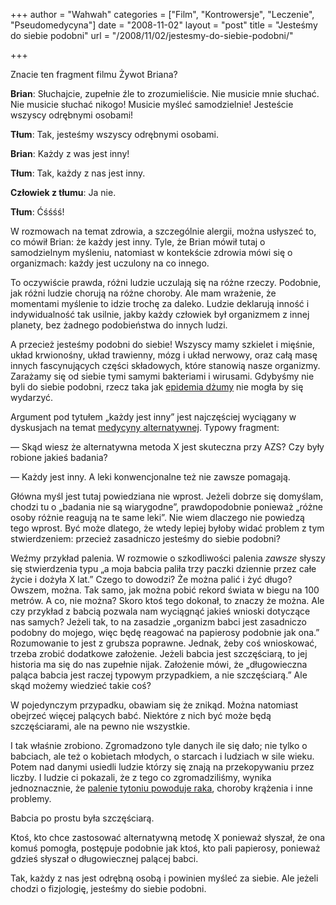 +++
author = "Wahwah"
categories = ["Film", "Kontrowersje", "Leczenie", "Pseudomedycyna"]
date = "2008-11-02"
layout = "post"
title = "Jesteśmy do siebie podobni"
url = "/2008/11/02/jestesmy-do-siebie-podobni/"

+++

Znacie ten fragment filmu Żywot Briana?



**Brian**: Słuchajcie, zupełnie źle to zrozumieliście. Nie musicie mnie słuchać. Nie musicie słuchać nikogo! Musicie myśleć samodzielnie! Jesteście wszyscy odrębnymi osobami!
  
**Tłum**: Tak, jesteśmy wszyscy odrębnymi osobami.
  
**Brian**: Każdy z was jest inny!
  
**Tłum**: Tak, każdy z nas jest inny.
  
**Człowiek z tłumu**: Ja nie.
  
**Tłum**: Ćśśśś!

W rozmowach na temat zdrowia, a szczególnie alergii, można usłyszeć to, co mówił Brian: że każdy jest inny. Tyle, że Brian mówił tutaj o samodzielnym myśleniu, natomiast w kontekście zdrowia mówi się o organizmach: każdy jest uczulony na co innego.

<!--more-->

To oczywiście prawda, różni ludzie uczulają się na różne rzeczy. Podobnie, jak różni ludzie chorują na różne choroby. Ale mam wrażenie, że momentami myślenie to idzie trochę za daleko. Ludzie deklarują inność i indywidualność tak usilnie, jakby każdy człowiek był organizmem z innej planety, bez żadnego podobieństwa do innych ludzi.

A przecież jesteśmy podobni do siebie! Wszyscy mamy szkielet i mięśnie, układ krwionośny, układ trawienny, mózg i układ nerwowy, oraz całą masę innych fascynujących części składowych, które stanowią nasze organizmy. Zarażamy się od siebie tymi samymi bakteriami i wirusami. Gdybyśmy nie byli do siebie podobni, rzecz taka jak [epidemia dżumy][1] nie mogła by się wydarzyć.

Argument pod tytułem „każdy jest inny” jest najczęściej wyciągany w dyskusjach na temat [medycyny alternatywnej][2]. Typowy fragment:

— Skąd wiesz że alternatywna metoda X jest skuteczna przy AZS? Czy były robione jakieś badania?
  
— Każdy jest inny. A leki konwencjonalne też nie zawsze pomagają.

Główna myśl jest tutaj powiedziana nie wprost. Jeżeli dobrze się domyślam, chodzi tu o „badania nie są wiarygodne”, prawdopodobnie ponieważ „różne osoby różnie reagują na te same leki”. Nie wiem dlaczego nie powiedzą tego wprost. Być może dlatego, że wtedy lepiej byłoby widać problem z tym stwierdzeniem: przecież zasadniczo jesteśmy do siebie podobni?

Weźmy przykład palenia. W rozmowie o szkodliwości palenia _zawsze_ słyszy się stwierdzenia typu „a moja babcia paliła trzy paczki dziennie przez całe życie i dożyła X lat.” Czego to dowodzi? Że można palić i żyć długo? Owszem, można. Tak samo, jak można pobić rekord świata w biegu na 100 metrów. A co, nie można? Skoro ktoś tego dokonał, to znaczy że można. Ale czy przykład z babcią pozwala nam wyciągnąć jakieś wnioski dotyczące nas samych? Jeżeli tak, to na zasadzie „organizm babci jest zasadniczo podobny do mojego, więc będę reagować na papierosy podobnie jak ona.” Rozumowanie to jest z grubsza poprawne. Jednak, żeby coś wnioskować, trzeba zrobić dodatkowe założenie. Jeżeli babcia jest szczęściarą, to jej historia ma się do nas zupełnie nijak. Założenie mówi, że „długowieczna paląca babcia jest raczej typowym przypadkiem, a nie szczęściarą.” Ale skąd możemy wiedzieć takie coś?

W pojedynczym przypadku, obawiam się że znikąd. Można natomiast obejrzeć więcej palących babć. Niektóre z nich być może będą szczęściarami, ale na pewno nie wszystkie.

I tak właśnie zrobiono. Zgromadzono tyle danych ile się dało; nie tylko o babciach, ale też o kobietach młodych, o starcach i ludziach w sile wieku. Potem nad danymi usiedli ludzie którzy się znają na przekopywaniu przez liczby. I ludzie ci pokazali, że z tego co zgromadziliśmy, wynika jednoznacznie, że [palenie tytoniu powoduje raka][3], choroby krążenia i inne problemy.

Babcia po prostu była szczęściarą.

Ktoś, kto chce zastosować alternatywną metodę X ponieważ słyszał, że ona komuś pomogła, postępuje podobnie jak ktoś, kto pali papierosy, ponieważ gdzieś słyszał o długowiecznej palącej babci.

Tak, każdy z nas jest odrębną osobą i powinien myśleć za siebie. Ale jeżeli chodzi o fizjologię, jesteśmy do siebie podobni.

 [1]: http://pl.wikipedia.org/wiki/Czarna_%C5%9Bmier%C4%87
 [2]: http://www.atopowe-zapalenie.pl/atopedia/Krytyka_medycyny_alternatywnej
 [3]: http://pl.wikipedia.org/wiki/Dym_tytoniowy#Oddzia.C5.82ywanie_czynnego_palenia_na_zdrowie